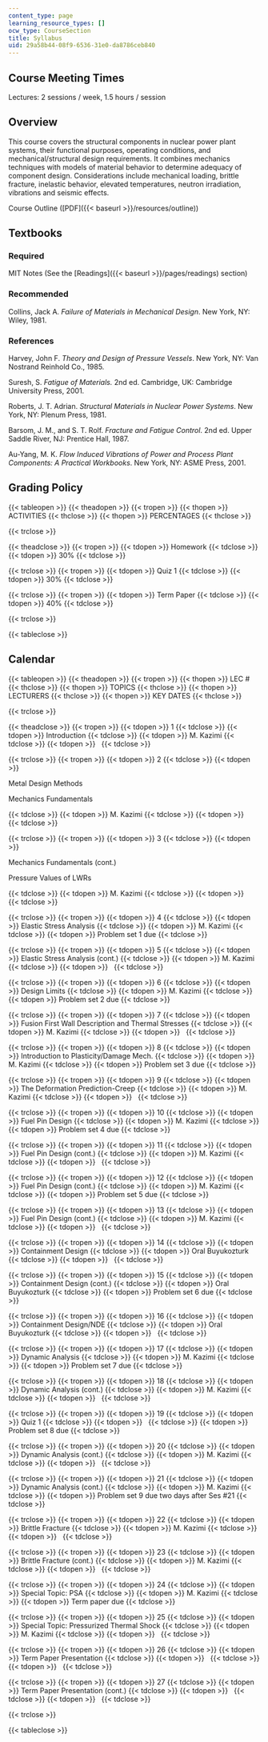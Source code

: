 ```yaml
---
content_type: page
learning_resource_types: []
ocw_type: CourseSection
title: Syllabus
uid: 29a58b44-08f9-6536-31e0-da8786ceb840
---
```


Course Meeting Times
--------------------

Lectures: 2 sessions / week, 1.5 hours / session

Overview
--------

This course covers the structural components in nuclear power plant systems, their functional purposes, operating conditions, and mechanical/structural design requirements. It combines mechanics techniques with models of material behavior to determine adequacy of component design. Considerations include mechanical loading, brittle fracture, inelastic behavior, elevated temperatures, neutron irradiation, vibrations and seismic effects.

Course Outline ([PDF]({{< baseurl >}}/resources/outline))

Textbooks
---------

### Required

MIT Notes (See the [Readings]({{< baseurl >}}/pages/readings) section)

### Recommended

Collins, Jack A. _Failure of Materials in Mechanical Design_. New York, NY: Wiley, 1981.

### References

Harvey, John F. _Theory and Design of Pressure Vessels_. New York, NY: Van Nostrand Reinhold Co., 1985.

Suresh, S. _Fatigue of Materials._ 2nd ed. Cambridge, UK: Cambridge University Press, 2001.

Roberts, J. T. Adrian. _Structural Materials in Nuclear Power Systems_. New York, NY: Plenum Press, 1981.

Barsom, J. M., and S. T. Rolf. _Fracture and Fatigue Control_. 2nd ed. Upper Saddle River, NJ: Prentice Hall, 1987.

Au-Yang, M. K. _Flow Induced Vibrations of Power and Process Plant Components: A Practical Workbooks_. New York, NY: ASME Press, 2001.

Grading Policy
--------------

{{< tableopen >}}
{{< theadopen >}}
{{< tropen >}}
{{< thopen >}}
ACTIVITIES
{{< thclose >}}
{{< thopen >}}
PERCENTAGES
{{< thclose >}}

{{< trclose >}}

{{< theadclose >}}
{{< tropen >}}
{{< tdopen >}}
Homework
{{< tdclose >}}
{{< tdopen >}}
30%
{{< tdclose >}}

{{< trclose >}}
{{< tropen >}}
{{< tdopen >}}
Quiz 1
{{< tdclose >}}
{{< tdopen >}}
30%
{{< tdclose >}}

{{< trclose >}}
{{< tropen >}}
{{< tdopen >}}
Term Paper
{{< tdclose >}}
{{< tdopen >}}
40%
{{< tdclose >}}

{{< trclose >}}

{{< tableclose >}}

Calendar
--------

{{< tableopen >}}
{{< theadopen >}}
{{< tropen >}}
{{< thopen >}}
LEC #
{{< thclose >}}
{{< thopen >}}
TOPICS
{{< thclose >}}
{{< thopen >}}
LECTURERS
{{< thclose >}}
{{< thopen >}}
KEY DATES
{{< thclose >}}

{{< trclose >}}

{{< theadclose >}}
{{< tropen >}}
{{< tdopen >}}
1
{{< tdclose >}}
{{< tdopen >}}
Introduction
{{< tdclose >}}
{{< tdopen >}}
M. Kazimi
{{< tdclose >}}
{{< tdopen >}}
 
{{< tdclose >}}

{{< trclose >}}
{{< tropen >}}
{{< tdopen >}}
2
{{< tdclose >}}
{{< tdopen >}}


Metal Design Methods

Mechanics Fundamentals


{{< tdclose >}}
{{< tdopen >}}
M. Kazimi
{{< tdclose >}}
{{< tdopen >}}
 
{{< tdclose >}}

{{< trclose >}}
{{< tropen >}}
{{< tdopen >}}
3
{{< tdclose >}}
{{< tdopen >}}


Mechanics Fundamentals (cont.)

Pressure Values of LWRs


{{< tdclose >}}
{{< tdopen >}}
M. Kazimi
{{< tdclose >}}
{{< tdopen >}}
 
{{< tdclose >}}

{{< trclose >}}
{{< tropen >}}
{{< tdopen >}}
4
{{< tdclose >}}
{{< tdopen >}}
Elastic Stress Analysis
{{< tdclose >}}
{{< tdopen >}}
M. Kazimi
{{< tdclose >}}
{{< tdopen >}}
Problem set 1 due
{{< tdclose >}}

{{< trclose >}}
{{< tropen >}}
{{< tdopen >}}
5
{{< tdclose >}}
{{< tdopen >}}
Elastic Stress Analysis (cont.)
{{< tdclose >}}
{{< tdopen >}}
M. Kazimi
{{< tdclose >}}
{{< tdopen >}}
 
{{< tdclose >}}

{{< trclose >}}
{{< tropen >}}
{{< tdopen >}}
6
{{< tdclose >}}
{{< tdopen >}}
Design Limits
{{< tdclose >}}
{{< tdopen >}}
M. Kazimi
{{< tdclose >}}
{{< tdopen >}}
Problem set 2 due
{{< tdclose >}}

{{< trclose >}}
{{< tropen >}}
{{< tdopen >}}
7
{{< tdclose >}}
{{< tdopen >}}
Fusion First Wall Description and Thermal Stresses
{{< tdclose >}}
{{< tdopen >}}
M. Kazimi
{{< tdclose >}}
{{< tdopen >}}
 
{{< tdclose >}}

{{< trclose >}}
{{< tropen >}}
{{< tdopen >}}
8
{{< tdclose >}}
{{< tdopen >}}
Introduction to Plasticity/Damage Mech.
{{< tdclose >}}
{{< tdopen >}}
M. Kazimi
{{< tdclose >}}
{{< tdopen >}}
Problem set 3 due
{{< tdclose >}}

{{< trclose >}}
{{< tropen >}}
{{< tdopen >}}
9
{{< tdclose >}}
{{< tdopen >}}
The Deformation Prediction-Creep
{{< tdclose >}}
{{< tdopen >}}
M. Kazimi
{{< tdclose >}}
{{< tdopen >}}
 
{{< tdclose >}}

{{< trclose >}}
{{< tropen >}}
{{< tdopen >}}
10
{{< tdclose >}}
{{< tdopen >}}
Fuel Pin Design
{{< tdclose >}}
{{< tdopen >}}
M. Kazimi
{{< tdclose >}}
{{< tdopen >}}
Problem set 4 due
{{< tdclose >}}

{{< trclose >}}
{{< tropen >}}
{{< tdopen >}}
11
{{< tdclose >}}
{{< tdopen >}}
Fuel Pin Design (cont.)
{{< tdclose >}}
{{< tdopen >}}
M. Kazimi
{{< tdclose >}}
{{< tdopen >}}
 
{{< tdclose >}}

{{< trclose >}}
{{< tropen >}}
{{< tdopen >}}
12
{{< tdclose >}}
{{< tdopen >}}
Fuel Pin Design (cont.)
{{< tdclose >}}
{{< tdopen >}}
M. Kazimi
{{< tdclose >}}
{{< tdopen >}}
Problem set 5 due
{{< tdclose >}}

{{< trclose >}}
{{< tropen >}}
{{< tdopen >}}
13
{{< tdclose >}}
{{< tdopen >}}
Fuel Pin Design (cont.)
{{< tdclose >}}
{{< tdopen >}}
M. Kazimi
{{< tdclose >}}
{{< tdopen >}}
 
{{< tdclose >}}

{{< trclose >}}
{{< tropen >}}
{{< tdopen >}}
14
{{< tdclose >}}
{{< tdopen >}}
Containment Design
{{< tdclose >}}
{{< tdopen >}}
Oral Buyukozturk
{{< tdclose >}}
{{< tdopen >}}
 
{{< tdclose >}}

{{< trclose >}}
{{< tropen >}}
{{< tdopen >}}
15
{{< tdclose >}}
{{< tdopen >}}
Containment Design (cont.)
{{< tdclose >}}
{{< tdopen >}}
Oral Buyukozturk
{{< tdclose >}}
{{< tdopen >}}
Problem set 6 due
{{< tdclose >}}

{{< trclose >}}
{{< tropen >}}
{{< tdopen >}}
16
{{< tdclose >}}
{{< tdopen >}}
Containment Design/NDE
{{< tdclose >}}
{{< tdopen >}}
Oral Buyukozturk
{{< tdclose >}}
{{< tdopen >}}
 
{{< tdclose >}}

{{< trclose >}}
{{< tropen >}}
{{< tdopen >}}
17
{{< tdclose >}}
{{< tdopen >}}
Dynamic Analysis
{{< tdclose >}}
{{< tdopen >}}
M. Kazimi
{{< tdclose >}}
{{< tdopen >}}
Problem set 7 due
{{< tdclose >}}

{{< trclose >}}
{{< tropen >}}
{{< tdopen >}}
18
{{< tdclose >}}
{{< tdopen >}}
Dynamic Analysis (cont.)
{{< tdclose >}}
{{< tdopen >}}
M. Kazimi
{{< tdclose >}}
{{< tdopen >}}
 
{{< tdclose >}}

{{< trclose >}}
{{< tropen >}}
{{< tdopen >}}
19
{{< tdclose >}}
{{< tdopen >}}
Quiz 1
{{< tdclose >}}
{{< tdopen >}}
 
{{< tdclose >}}
{{< tdopen >}}
Problem set 8 due
{{< tdclose >}}

{{< trclose >}}
{{< tropen >}}
{{< tdopen >}}
20
{{< tdclose >}}
{{< tdopen >}}
Dynamic Analysis (cont.)
{{< tdclose >}}
{{< tdopen >}}
M. Kazimi
{{< tdclose >}}
{{< tdopen >}}
 
{{< tdclose >}}

{{< trclose >}}
{{< tropen >}}
{{< tdopen >}}
21
{{< tdclose >}}
{{< tdopen >}}
Dynamic Analysis (cont.)
{{< tdclose >}}
{{< tdopen >}}
M. Kazimi
{{< tdclose >}}
{{< tdopen >}}
Problem set 9 due two days after Ses #21
{{< tdclose >}}

{{< trclose >}}
{{< tropen >}}
{{< tdopen >}}
22
{{< tdclose >}}
{{< tdopen >}}
Brittle Fracture
{{< tdclose >}}
{{< tdopen >}}
M. Kazimi
{{< tdclose >}}
{{< tdopen >}}
 
{{< tdclose >}}

{{< trclose >}}
{{< tropen >}}
{{< tdopen >}}
23
{{< tdclose >}}
{{< tdopen >}}
Brittle Fracture (cont.)
{{< tdclose >}}
{{< tdopen >}}
M. Kazimi
{{< tdclose >}}
{{< tdopen >}}
 
{{< tdclose >}}

{{< trclose >}}
{{< tropen >}}
{{< tdopen >}}
24
{{< tdclose >}}
{{< tdopen >}}
Special Topic: PSA
{{< tdclose >}}
{{< tdopen >}}
M. Kazimi
{{< tdclose >}}
{{< tdopen >}}
Term paper due
{{< tdclose >}}

{{< trclose >}}
{{< tropen >}}
{{< tdopen >}}
25
{{< tdclose >}}
{{< tdopen >}}
Special Topic: Pressurized Thermal Shock
{{< tdclose >}}
{{< tdopen >}}
M. Kazimi
{{< tdclose >}}
{{< tdopen >}}
 
{{< tdclose >}}

{{< trclose >}}
{{< tropen >}}
{{< tdopen >}}
26
{{< tdclose >}}
{{< tdopen >}}
Term Paper Presentation
{{< tdclose >}}
{{< tdopen >}}
 
{{< tdclose >}}
{{< tdopen >}}
 
{{< tdclose >}}

{{< trclose >}}
{{< tropen >}}
{{< tdopen >}}
27
{{< tdclose >}}
{{< tdopen >}}
Term Paper Presentation (cont.)
{{< tdclose >}}
{{< tdopen >}}
 
{{< tdclose >}}
{{< tdopen >}}
 
{{< tdclose >}}

{{< trclose >}}

{{< tableclose >}}